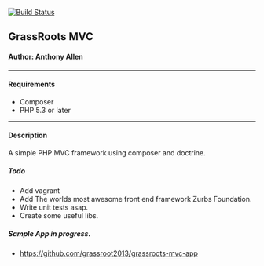 [![Build Status](https://travis-ci.org/grassroot2013/grassrootsMVC.svg?branch=master)](https://travis-ci.org/grassroot2013/grassrootsMVC)
## GrassRoots MVC

#### Author: Anthony Allen
---
#### Requirements

* Composer
* PHP 5.3 or later

---
#### Description

A simple PHP MVC framework using composer and doctrine.

##### Todo
* Add vagrant
* Add The worlds most awesome front end framework Zurbs Foundation.
* Write unit tests asap.
* Create some useful libs.

##### Sample App in progress.
* https://github.com/grassroot2013/grassroots-mvc-app



